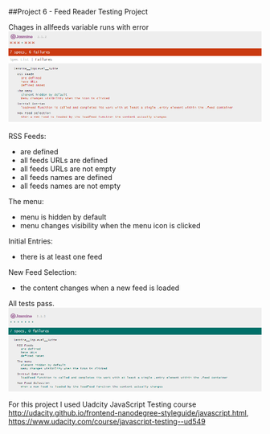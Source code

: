 ##Project 6 - Feed Reader Testing Project



Chages in allfeeds variable runs with error
![alt error](https://github.com/Cherenetse/feed-reader-testing-project/blob/master/images/capture.PNG)


RSS Feeds:


- are defined
- all feeds URLs are defined
- all feeds URLs are not empty
- all feeds names are defined
- all feeds names are not empty


The menu:


- menu is hidden by default
- menu changes visibility when the menu icon is clicked


Initial Entries:


- there is at least one feed


New Feed Selection:


- the content changes when a new feed is loaded


All tests pass.
![alt pass](https://github.com/Cherenetse/feed-reader-testing-project/blob/master/images/capture2.PNG)



For this project I used Uadcity JavaScript Testing  course http://udacity.github.io/frontend-nanodegree-styleguide/javascript.html, https://www.udacity.com/course/javascript-testing--ud549